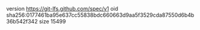 version https://git-lfs.github.com/spec/v1
oid sha256:0177461ba95e637cc55838bdc660663d9aa5f3529cda87550d6b4b36b542f342
size 15499
